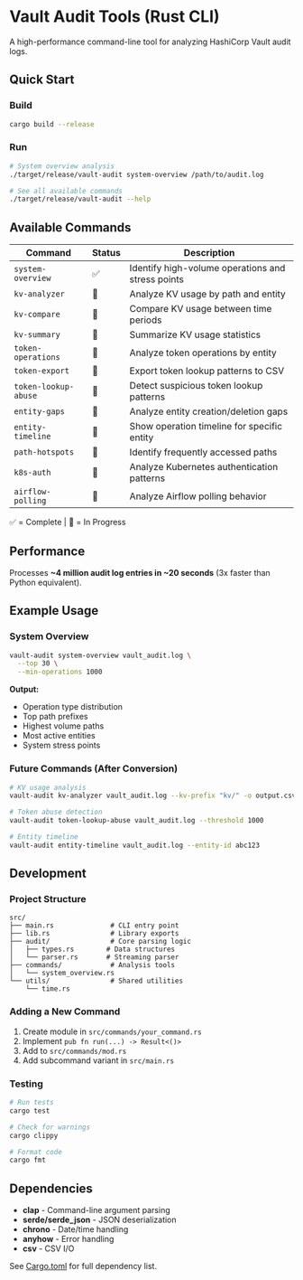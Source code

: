 # Vault Audit Tools (Rust CLI)

A high-performance command-line tool for analyzing HashiCorp Vault audit logs.

## Quick Start

### Build
```bash
cargo build --release
```

### Run
```bash
# System overview analysis
./target/release/vault-audit system-overview /path/to/audit.log

# See all available commands
./target/release/vault-audit --help
```

## Available Commands

| Command | Status | Description |
|---------|--------|-------------|
| `system-overview` | ✅ | Identify high-volume operations and stress points |
| `kv-analyzer` | 🚧 | Analyze KV usage by path and entity |
| `kv-compare` | 🚧 | Compare KV usage between time periods |
| `kv-summary` | 🚧 | Summarize KV usage statistics |
| `token-operations` | 🚧 | Analyze token operations by entity |
| `token-export` | 🚧 | Export token lookup patterns to CSV |
| `token-lookup-abuse` | 🚧 | Detect suspicious token lookup patterns |
| `entity-gaps` | 🚧 | Analyze entity creation/deletion gaps |
| `entity-timeline` | 🚧 | Show operation timeline for specific entity |
| `path-hotspots` | 🚧 | Identify frequently accessed paths |
| `k8s-auth` | 🚧 | Analyze Kubernetes authentication patterns |
| `airflow-polling` | 🚧 | Analyze Airflow polling behavior |

✅ = Complete | 🚧 = In Progress

## Performance

Processes **~4 million audit log entries in ~20 seconds** (3x faster than Python equivalent).

## Example Usage

### System Overview
```bash
vault-audit system-overview vault_audit.log \
  --top 30 \
  --min-operations 1000
```

**Output:**
- Operation type distribution
- Top path prefixes
- Highest volume paths
- Most active entities
- System stress points

### Future Commands (After Conversion)

```bash
# KV usage analysis
vault-audit kv-analyzer vault_audit.log --kv-prefix "kv/" -o output.csv

# Token abuse detection
vault-audit token-lookup-abuse vault_audit.log --threshold 1000

# Entity timeline
vault-audit entity-timeline vault_audit.log --entity-id abc123
```

## Development

### Project Structure
```
src/
├── main.rs              # CLI entry point
├── lib.rs               # Library exports
├── audit/               # Core parsing logic
│   ├── types.rs        # Data structures
│   └── parser.rs       # Streaming parser
├── commands/            # Analysis tools
│   └── system_overview.rs
└── utils/               # Shared utilities
    └── time.rs
```

### Adding a New Command

1. Create module in `src/commands/your_command.rs`
2. Implement `pub fn run(...) -> Result<()>`
3. Add to `src/commands/mod.rs`
4. Add subcommand variant in `src/main.rs`

### Testing
```bash
# Run tests
cargo test

# Check for warnings
cargo clippy

# Format code
cargo fmt
```

## Dependencies

- **clap** - Command-line argument parsing
- **serde/serde_json** - JSON deserialization
- **chrono** - Date/time handling
- **anyhow** - Error handling
- **csv** - CSV I/O

See [Cargo.toml](Cargo.toml) for full dependency list.
